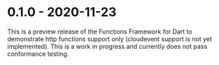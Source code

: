# 0.1.0 - 2020-11-23

This is a preview release of the Functions Framework for Dart to demonstrate
http functions support only (cloudevent support is not yet implemented). This 
is a work in progress and currently does not pass conformance testing.
